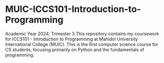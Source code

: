 # MUIC-ICCS101-Introduction-to-Programming
Academic Year 2024, Trimester 3  This repository contains my coursework for ICCS101 - Introduction to Programming at Mahidol University International College (MUIC). This is the first computer science course for CS students, focusing primarily on Python and the fundamentals of programming.

